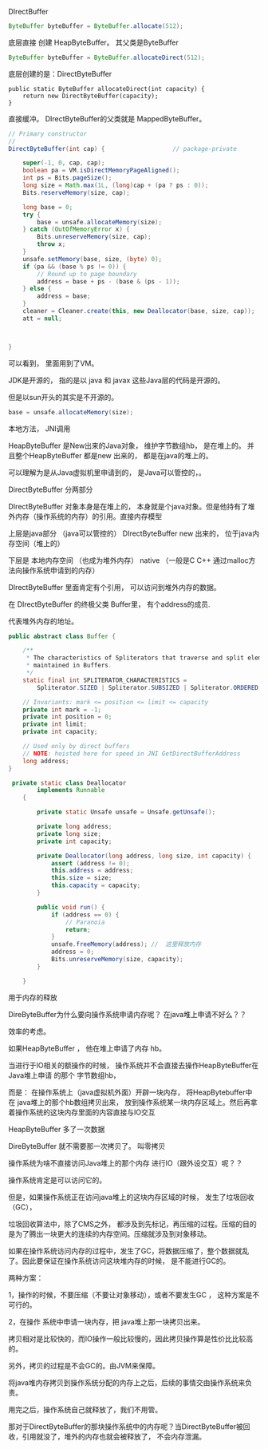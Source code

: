 

DIrectBuffer



```java
ByteBuffer byteBuffer = ByteBuffer.allocate(512);
```

底层直接 创建  HeapByteBuffer。 其父类是ByteBuffer





```java
ByteBuffer byteBuffer = ByteBuffer.allocateDirect(512);
```

底层创建的是：DirectByteBuffer

```
public static ByteBuffer allocateDirect(int capacity) {
    return new DirectByteBuffer(capacity);
}
```



直接缓冲。  DIrectByteBuffer的父类就是  MappedByteBuffer。







```java
// Primary constructor
//
DirectByteBuffer(int cap) {                   // package-private

    super(-1, 0, cap, cap);
    boolean pa = VM.isDirectMemoryPageAligned();
    int ps = Bits.pageSize();
    long size = Math.max(1L, (long)cap + (pa ? ps : 0));
    Bits.reserveMemory(size, cap);

    long base = 0;
    try {
        base = unsafe.allocateMemory(size);
    } catch (OutOfMemoryError x) {
        Bits.unreserveMemory(size, cap);
        throw x;
    }
    unsafe.setMemory(base, size, (byte) 0);
    if (pa && (base % ps != 0)) {
        // Round up to page boundary
        address = base + ps - (base & (ps - 1));
    } else {
        address = base;
    }
    cleaner = Cleaner.create(this, new Deallocator(base, size, cap));
    att = null;



}
```



可以看到， 里面用到了VM。



JDK是开源的， 指的是以 java  和 javax 这些Java层的代码是开源的。

但是以sun开头的其实是不开源的。



```java
base = unsafe.allocateMemory(size);
```

本地方法， JNI调用









HeapByteBuffer  是New出来的Java对象， 维护字节数组hb， 是在堆上的。 并且整个HeapByteBuffer 都是new 出来的， 都是在java的堆上的。

可以理解为是从Java虚拟机里申请到的， 是Java可以管控的，。



DirectByteBuffer  分两部分

DIrectByteBuffer 对象本身是在堆上的， 本身就是个java对象。但是他持有了堆外内存（操作系统的内存）的引用。直接内存模型

上层是java部分    （java可以管控的）  						DIrectByteBuffer new 出来的， 位于java内存空间（堆上的）

下层是   本地内存空间   （也成为堆外内存）             native  （一般是C C++ 通过malloc方法向操作系统申请到的内存）













DIrectByteBuffer  里面肯定有个引用， 可以访问到堆外内存的数据。



在 DIrectByteBuffer 的终极父类  Buffer里， 有个address的成员.

代表堆外内存的地址。



```java
public abstract class Buffer {

    /**
     * The characteristics of Spliterators that traverse and split elements
     * maintained in Buffers.
     */
    static final int SPLITERATOR_CHARACTERISTICS =
        Spliterator.SIZED | Spliterator.SUBSIZED | Spliterator.ORDERED;

    // Invariants: mark <= position <= limit <= capacity
    private int mark = -1;
    private int position = 0;
    private int limit;
    private int capacity;

    // Used only by direct buffers
    // NOTE: hoisted here for speed in JNI GetDirectBufferAddress
    long address;
}
```





```java
 private static class Deallocator
        implements Runnable
    {

        private static Unsafe unsafe = Unsafe.getUnsafe();

        private long address;
        private long size;
        private int capacity;

        private Deallocator(long address, long size, int capacity) {
            assert (address != 0);
            this.address = address;
            this.size = size;
            this.capacity = capacity;
        }

        public void run() {
            if (address == 0) {
                // Paranoia
                return;
            }
            unsafe.freeMemory(address); //  这里释放内存
            address = 0;
            Bits.unreserveMemory(size, capacity);
        }

    }
```

用于内存的释放



DireByteBuffer为什么要向操作系统申请内存呢？ 在java堆上申请不好么？？

效率的考虑。





如果HeapByteBuffer  ， 他在堆上申请了内存  hb。

当进行于IO相关的额操作的时候， 操作系统并不会直接去操作HeapByteBuffer在 Java堆上申请 的那个 字节数组hb，

而是：  在操作系统上（java虚拟机外面）开辟一块内存， 将HeapBytebuffer中 在 java堆上的那个hb数组拷贝出来， 放到操作系统某一块内存区域上。然后再拿着操作系统的这块内存里面的内容直接与IO交互



HeapByteBuffer 多了一次数据

DireByteBuffer 就不需要那一次拷贝了。   叫零拷贝





操作系统为啥不直接访问Java堆上的那个内存 进行IO（跟外设交互）呢？？

操作系统肯定是可以访问它的。

但是，如果操作系统正在访问java堆上的这块内存区域的时候， 发生了垃圾回收（GC），

垃圾回收算法中，除了CMS之外， 都涉及到先标记，再压缩的过程。压缩的目的是为了腾出一块更大的连续的内存空间。压缩就涉及到对象移动。

如果在操作系统访问内存的过程中，发生了GC，将数据压缩了，整个数据就乱了。因此要保证在操作系统访问这块堆内存的时候， 是不能进行GC的。

两种方案：

1，操作的时候，不要压缩（不要让对象移动），或者不要发生GC  ， 这种方案是不可行的。

2，在操作 系统中申请一块内存，把 java堆上那一块拷贝出来。 

拷贝相对是比较快的，而IO操作一般比较慢的，因此拷贝操作算是性价比比较高的。

另外，拷贝的过程是不会GC的。由JVM来保障。

将java堆内存拷贝到操作系统分配的内存上之后，后续的事情交由操作系统来负责。

用完之后，操作系统自己就释放了，我们不用管。

那对于DirectByteBuffer的那块操作系统中的内存呢？当DirectByteBuffer被回收，引用就没了，堆外的内存也就会被释放了， 不会内存泄漏。



